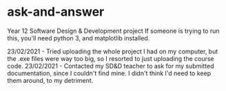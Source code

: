 # ask-and-answer
Year 12 Software Design &amp; Development project
If someone is trying to run this, you'll need python 3, and matplotlib installed.

23/02/2021 - Tried uploading the whole project I had on my computer, but the .exe files were way too big, so I resorted to just uploading the course code.
23/02/2021 - Contacted my SD&D teacher to ask for my submitted documentation, since I couldn't find mine. I didn't think I'd need to keep them around, to my detriment.
